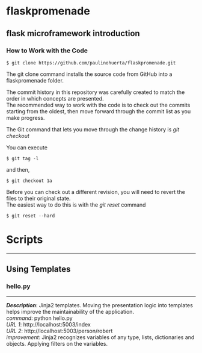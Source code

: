 # flaskpromenade

## flask microframework introduction


### How to Work with the Code

    $ git clone https://github.com/paulinohuerta/flaskpromenade.git
    
The git clone command installs the source code from GitHub into a flaskpromenade folder. 

The commit history in this repository was carefully created to match the order in which concepts are presented.    
The recommended way to work with the code is to check out the commits starting from the oldest, then move forward through the commit list as you make progress.   

The Git command that lets you move through the change history is _git checkout_    

You can execute      

    $ git tag -l

and then,    

    $ git checkout 1a

Before you can check out a different revision, you will need to revert the files to their original state.         
The easiest way to do this is with the _git reset_ command     

    $ git reset --hard


# Scripts
-----

## Using Templates

### hello.py
-----
_**Description**_: Jinja2 templates. Moving the presentation logic into templates helps improve the maintainability of the application.     
*command*: python hello.py     
*URL 1*: http://localhost:5003/index    
*URL 2*: http://localhost:5003/person/robert    
*improvement*: Jinja2 recognizes variables of any type, lists, dictionaries and objects. Applying filters on the variables.


